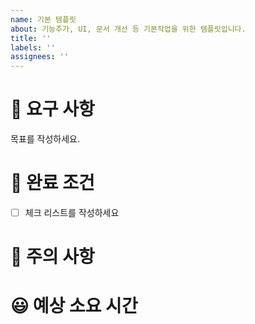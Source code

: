 ```yaml
---
name: 기본 템플릿
about: 기능추가, UI, 문서 개선 등 기본작업을 위한 템플릿입니다.
title: ''
labels: ''
assignees: ''
---
```


# 🔨 요구 사항

목표를 작성하세요.

# 📑 완료 조건

- [ ] 체크 리스트를 작성하세요

# 🚧 주의 사항

# 😃 예상 소요 시간
